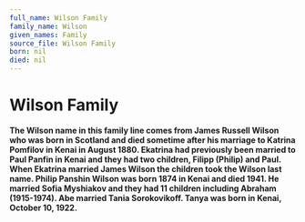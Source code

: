 ```yaml
---
full_name: Wilson Family
family_name: Wilson
given_names: Family
source_file: Wilson Family
born: nil
died: nil
---
```

# Wilson Family

**The Wilson name in this family line comes from James Russell Wilson
who was born in Scotland and died sometime after his marriage to Katrina
Pomfilov in Kenai in August 1880. Ekatrina had previously been married
to Paul Panfin in Kenai and they had two children, Filipp (Philip) and
Paul. When Ekatrina married James Wilson the children took the Wilson
last name. Philip Panshin Wilson was born 1874 in Kenai and died 1941.
He married Sofia Myshiakov and they had 11 children including Abraham
(1915-1974). Abe married Tania Sorokovikoff. Tanya was born in Kenai,
October 10, 1922.**

